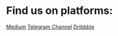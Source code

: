 # Find us on platforms:

[Medium](https://medium.com/@telleport)
[Telegram Channel](https://t.me/s/telleport_m)
[Dribbble](https://dribbble.com/telleport)

